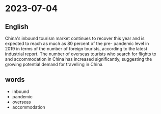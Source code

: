 # 2023-07-04

## English
China's inbound tourism market continues
to recover this year and is expected to
reach as much as 80 percent of the pre-
pandemic level in 2019 in terms of the
number of foreign tourists, according to
the latest industrial report. The number of
overseas tourists who search for flights to
and accommodation in China has
increased significantly, suggesting the
growing potential demand for travelling in China.

## words
* inbound
* pandemic
* overseas
* accommodation

